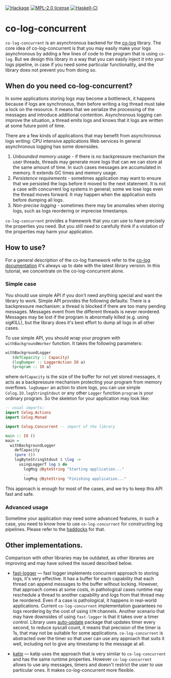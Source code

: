 [![Hackage](https://img.shields.io/hackage/v/co-log-concurrent.svg)](https://hackage.haskell.org/package/co-log-concurrent)
[![MPL-2.0 license](https://img.shields.io/badge/license-MPL--2.0-blue.svg)](https://github.com/qnikst/co-log-concurrent/blob/master/LICENSE)
[![Haskell-CI](https://github.com/qnikst/co-log-concurrent/actions/workflows/haskell-ci.yml/badge.svg)](https://github.com/qnikst/co-log-concurrent/actions/workflows/haskell-ci.yml)

# co-log-concurrent

`co-log-concurrent` is an asynchronous backend for the [co-log](https://hackage.haskell.org/package/co-log) library.
The core idea of co-log-concurrent is that you may easily make your logs asynchronous by adding a few
lines of code to the program that is using `co-log`. But we design this library in a way that you can easily inject it into your logs pipeline, in case if you need some particular functionality, and the library does not prevent you from doing so.

## When do you need co-log-concurrent?

In some applications storing logs may become a bottleneck, it happens because if logs are synchronous, then before writing a log thread must take a lock on the resource. It means that we serialize the processing of the messages and introduce additional contention. Asynchronous logging can improve the situation, a thread emits logs and knows that it logs are written at some future point of time. 

There are a few kinds of applications that may benefit from asynchronous logs writing:
CPU intensive applications
Web services
In general asynchronous logging has some downsides.
  1. _Unbounded memory usage_ - if there is no backpressure mechanism the user threads, threads may generate more logs that can we can store at the same amount of time. In such cases messages are accumulated in memory. It extends GC times and memory usage.	
  2. _Persistence requirements_ - sometimes application may want to ensure that we persisted the logs before it moved to the next statement. It is not a case with concurrent log systems in general; some we lose logs even the thread moves forward. It may happen when the application exits before dumping all logs.
  3. _Non-precise logging_ - sometimes there may be anomalies when storing logs, such as logs reordering or imprecise timestamps.

`co-log-concurrent` provides a framework that you can use to have precisely the properties you need. But you still need to carefully think if a violation of the properties may harm your application.

## How to use?

For a general description of the co-log framework refer to the [co-log documentation](https://github.com/kowainik/co-log/blob/master/co-log/tutorials/1-intro/Intro.md)
it's always up to date with the latest library version. In this tutorial, we concentrate on the co-log-concurrent alone.

### Simple case

You should use simple API if you don't need anything special and want the library to work. Simple API provides the following defaults:
There is a backpressure mechanism: a thread is blocked if there are too many pending messages.
Messages event from the different threads is never reordered.
Messages may be lost if the program is abnormally killed (e.g. using sigKILL), but the library does it's best effort to dump all logs in all other cases.

To use simple API, you should wrap your program with `withBackgroundWorker` function. It takes the following parameters:

```haskell
withBackgroundLogger
   (defCapacity :: Capacity)
   (logDumper :: LoggerAction IO a)
   (program :: IO a)
```
where `defCapacity` is the size of the buffer for not yet stored messages, it acts as a backpressure mechanism protecting your program from memory overflows.
`logDumper` an action to store logs, you can use simple `Colog.IO.logStringStdout` or any other `Logger` function `program` is your ordinary program. So the skeleton for your application may look like:

```haskell
-- usual imports:
import Colog.Actions
import Colog.Monad

import Colog.Concurrent -- import of the library

main :: IO ()
main =
  withBackgroundLogger
    defCapacity
    (pure ())
    logByteStringStdout $ \log ->
      usingLoggerT log $ do
        logMsg @ByteString "Starting application..."
        ...
        logMsg @ByteString "Finishing application..."
```

This approach is enough for most of the cases, and we try to keep this API fast and safe.

### Advanced usage

Sometime your application may need some advanced features, in such a case, you need to know how to use `co-log-concurrent` for constructing log pipelines. Please refer to the [haddocks](https://hackage.haskell.org/package/co-log-concurrent) for that. 

## Other implementations.

Comparison with other libraries may be outdated, as other libraries are improving and may
have solved the issued described below.

 * [fast-logger](https://hackage.haskell.org/package/fast-logger) — fast logger implements concurrent approach to storing logs, it's very effective. It has a buffer for each capability that each thread can append messages to the buffer without locking. However, that approach comes at some costs, in pathological cases runtime may reschedule a thread to another capability and logs from that thread may be reordered. Even if a case is pathological, it happens in real-world applications. Current `co-log-concurrent` implementation guarantees no logs reordering by the cost of using `STM` channels.
   Another scenario that may have downsides of using `fast-logger` is that it takes over a timer control.  Library uses [auto-update]() package that updates timer every second, to reduce syscall count, it means that precision of the timer is 1s, that may not be suitable for some applications. `co-log-concurrent` is abstracted over the timer so that user can use any approach that suits it well, including not to give any timestamp to the message at all.

 * [katip](https://hackage.haskell.org/package/katip) — katip uses the approach that is very similar to `co-log-concurrent` and has the same runtime properties. However `co-log-concurrent` allows to use any messages, timers and doesn't restrict the user to use particular ones. It makes co-log-concurrent more flexible.
